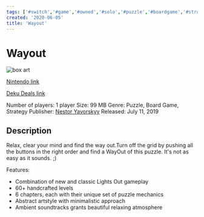```yaml
---
tags: ['#switch','#game','#owned','#solo','#puzzle','#boardgame','#strategy']
created: '2020-06-05'
title: 'Wayout'
---
```

# Wayout

![box art](https://assets.nintendo.com/image/upload/c_pad,f_auto,h_613,q_auto,w_1089/ncom/en_US/games/switch/w/wayout-switch/hero?v=2021042800)

[Nintendo link](https://www.nintendo.com/games/detail/wayout-switch/)

[Deku Deals link](https://www.dekudeals.com/items/wayout)

Number of players: 1 player
Size: 99 MB
Genre: Puzzle, Board Game, Strategy
Publisher: [Nestor Yavorskyy](https://www.dekudeals.com/games?include[collection]=true&filter[publisher]=Nestor+Yavorskyy)
Released: July 11, 2019

## Description

Relax, clear your mind and find the way out.Turn off the grid by pushing all the buttons in the right order and find a WayOut of this puzzle. It's not as easy as it sounds. ;)

Features:
- Combination of new and classic Lights Out gameplay
- 60+ handcrafted levels
- 6 chapters, each with their unique set of puzzle mechanics
- Abstract artstyle with minimalistic approach
- Ambient soundtracks grants beautiful relaxing atmosphere

